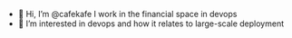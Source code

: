 - 👋 Hi, I’m @cafekafe I work in the financial space in devops
- 👀 I’m interested in devops and how it relates to large-scale deployment
